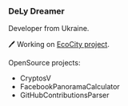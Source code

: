 ### DeLy Dreamer

Developer from Ukraine.

🖊 Working on [EcoCity project](https://eco-city.org.ua/).

OpenSource projects:
* CryptosV
* FacebookPanoramaCalculator
* GitHubContributionsParser

